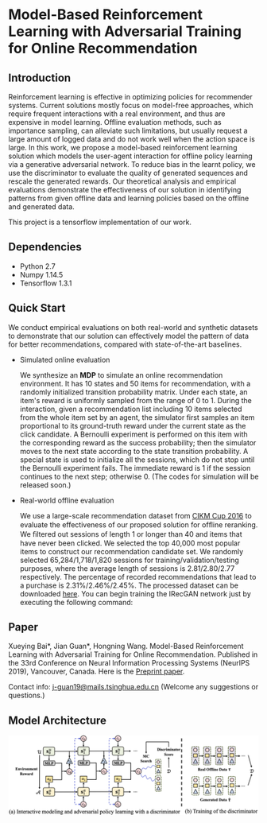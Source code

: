 # Model-Based Reinforcement Learning with Adversarial Training for Online Recommendation



## Introduction

Reinforcement learning is effective in optimizing policies for recommender systems. Current solutions mostly focus on model-free approaches, which require frequent interactions with a real environment, and thus are expensive in model learning. Offline evaluation methods, such as importance sampling, can alleviate such limitations, but usually request a large amount of logged data and do not work well when the action space is large. In this work, we propose a model-based reinforcement learning solution which models the user-agent interaction for offline policy learning via a generative adversarial network. To reduce bias in the learnt policy, we use the discriminator to evaluate the quality of generated sequences and rescale the generated rewards. Our theoretical analysis and empirical evaluations demonstrate the effectiveness of our solution in identifying patterns from given offline data and learning policies based on the offline and generated data.



This project is a tensorflow implementation of our work.



## Dependencies

- Python 2.7
- Numpy 1.14.5
- Tensorflow 1.3.1



## Quick Start

We conduct empirical evaluations on both real-world and synthetic datasets to demonstrate that our solution can effectively model the pattern of data for better recommendations, compared with state-of-the-art baselines. 

- Simulated online evaluation

  We synthesize an **MDP** to simulate an online recommendation environment. It has 10 states and 50 items for recommendation, with a randomly initialized transition probability matrix. Under each state, an item's reward is uniformly sampled from the range of 0 to 1. During the interaction, given a recommendation list including 10 items selected from the whole item set by an agent, the simulator first samples an item proportional to its ground-truth reward under the current state as the click candidate. A  Bernoulli experiment is performed on this item with the corresponding reward as the success probability; then the simulator moves to the next state according to the state transition probability. A special state is used to initialize all the sessions, which do not stop until the Bernoulli experiment fails. The immediate reward is 1 if the session continues to the next step; otherwise 0. (The codes for simulation will be released soon.)

- Real-world offline evaluation

  We use a large-scale recommendation dataset from [CIKM Cup 2016](http://cikm2016.cs.iupui.edu/cikm-cup/) to evaluate the effectiveness of our proposed solution for ofﬂine reranking. We ﬁltered out sessions of length 1 or longer than 40 and items that have never been clicked. We selected the top 40,000 most popular items to construct our recommendation candidate set. We randomly selected 65,284/1,718/1,820 sessions for training/validation/testing purposes, where the average length of sessions is 2.81/2.80/2.77 respectively. The percentage of recorded recommendations that lead to a purchase is 2.31%/2.46%/2.45%.  The processed dataset can be downloaded [here](). You can begin training the IRecGAN network just by  executing the following command: 

  

## Paper

Xueying Bai\*, Jian Guan\*, Hongning Wang. Model-Based Reinforcement Learning with Adversarial Training for Online Recommendation. Published in the 33rd Conference on Neural Information Processing Systems (NeurIPS 2019), Vancouver, Canada. Here is the [Preprint paper](https://arxiv.org/pdf/1911.03845.pdf).

Contact info: j-guan19@mails.tsinghua.edu.cn (Welcome any suggestions or questions.)



## Model Architecture

![](./model.png)
